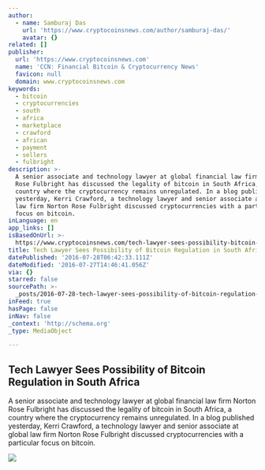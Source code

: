 ```yaml
---
author:
  - name: Samburaj Das
    url: 'https://www.cryptocoinsnews.com/author/samburaj-das/'
    avatar: {}
related: []
publisher:
  url: 'https://www.cryptocoinsnews.com'
  name: 'CCN: Financial Bitcoin & Cryptocurrency News'
  favicon: null
  domain: www.cryptocoinsnews.com
keywords:
  - bitcoin
  - cryptocurrencies
  - south
  - africa
  - marketplace
  - crawford
  - african
  - payment
  - sellers
  - fulbright
description: >-
  A senior associate and technology lawyer at global financial law firm Norton
  Rose Fulbright has discussed the legality of bitcoin in South Africa, a
  country where the cryptocurrency remains unregulated. In a blog published
  yesterday, Kerri Crawford, a technology lawyer and senior associate at global
  law firm Norton Rose Fulbright discussed cryptocurrencies with a particular
  focus on bitcoin.
inLanguage: en
app_links: []
isBasedOnUrl: >-
  https://www.cryptocoinsnews.com/tech-lawyer-sees-possibility-bitcoin-regulation-south-africa/
title: Tech Lawyer Sees Possibility of Bitcoin Regulation in South Africa
datePublished: '2016-07-28T06:42:33.111Z'
dateModified: '2016-07-27T14:46:41.056Z'
via: {}
starred: false
sourcePath: >-
  _posts/2016-07-28-tech-lawyer-sees-possibility-of-bitcoin-regulation-in-south.md
inFeed: true
hasPage: false
inNav: false
_context: 'http://schema.org'
_type: MediaObject

---
```

<article style=""><h1>Tech Lawyer Sees Possibility of Bitcoin Regulation in South Africa</h1><p>A senior associate and technology lawyer at global financial law firm Norton Rose Fulbright has discussed the legality of bitcoin in South Africa, a country where the cryptocurrency remains unregulated. In a blog published yesterday, Kerri Crawford, a technology lawyer and senior associate at global law firm Norton Rose Fulbright discussed cryptocurrencies with a particular focus on bitcoin.</p><img src="https://www.cryptocoinsnews.com/wp-content/uploads/2016/07/South-Africa-flag-man.jpg" /></article>